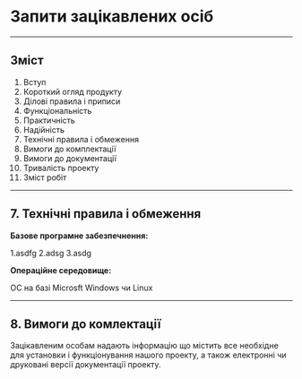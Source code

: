 # Запити зацікавлених осіб
***
## Зміст

1. Вступ
2. Короткий огляд продукту
3. Ділові правила і приписи
4. Функціональність
5. Практичність
6. Надійність
7. Технічні правила і обмеження
8. Вимоги до комплектації
9. Вимоги до документації
10. Тривалість проекту
11. Зміст робіт
***
## 7. Технічні правила і обмеження

**Базове програмне забезпечнення:**

1.asdfg
2.adsg
3.asdg

**Операційне середовище:**

ОС на базі Microsft Windows чи Linux
***
## 8. Вимоги до комлектації

Зацікавленим особам надають інформацію що містить все необхідне для установки і функціонування нашого проекту, а також електронні чи друковані версії документації проекту.
